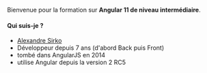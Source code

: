 Bienvenue pour la formation sur **Angular 11 de niveau intermédiaire**.

#### Qui suis-je ?

- [Alexandre Sirko](mailto:sirko.alexandre@gmail.com)
- Développeur depuis 7 ans (d'abord Back puis Front)
- tombé dans AngularJS en 2014
- utilise Angular depuis la version 2 RC5
